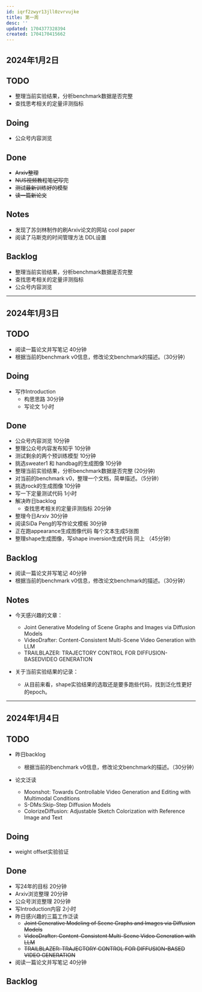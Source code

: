 ```yaml
---
id: iqrf2zwyr13jll0zvrvujke
title: 第一周
desc: ''
updated: 1704377328394
created: 1704170415662
---
```


## 2024年1月2日

## TODO
* 整理当前实验结果，分析benchmark数据是否完整
* 查找思考相关的定量评测指标



## Doing
* 公众号内容浏览


## Done
* ~~Arxiv整理~~
* ~~NUS视频教程笔记写完~~
* ~~测试最新训练好的模型~~
* ~~读一篇新论文~~



## Notes
* 发现了苏剑林制作的刷Arxiv论文的网站 cool paper
* 阅读了马斯克的时间管理方法 DDL设置


## Backlog

* 整理当前实验结果，分析benchmark数据是否完整
* 查找思考相关的定量评测指标
* 公众号内容浏览



---

## 2024年1月3日

## TODO

* 阅读一篇论文并写笔记 40分钟
* 根据当前的benchmark v0信息，修改论文benchmark的描述。（30分钟）

## Doing
* 写作Introduction
  * 构思思路 30分钟
  * 写论文 1小时




## Done 
* 公众号内容浏览 10分钟
* 整理公众号内容发布知乎 10分钟
* 测试剩余的两个预训练模型 10分钟
* 挑选sweater1 和 handbag的生成图像 10分钟
* 整理当前实验结果，分析benchmark数据是否完整 (20分钟)
* 对当前的benchmark v0，整理一个文档，简单描述。（5分钟）
* 挑选rock的生成图像 10分钟
* 写一下定量测试代码 1小时
* 解决昨日backlog
  * 查找思考相关的定量评测指标 20分钟
* 整理今日Arxiv 30分钟
* 阅读SiDa Peng的写作论文模板 30分钟 
* 正在跑appearance生成图像代码 每个文本生成5张图
* 整理shape生成图像，写shape inversion生成代码 同上 （45分钟）


## Backlog
* 阅读一篇论文并写笔记 40分钟
* 根据当前的benchmark v0信息，修改论文benchmark的描述。（30分钟）



## Notes
  * 今天感兴趣的文章：
    *  Joint Generative Modeling of Scene Graphs and Images via Diffusion Models
    *  VideoDrafter: Content-Consistent Multi-Scene Video Generation with LLM
    *  TRAILBLAZER: TRAJECTORY CONTROL FOR DIFFUSION-BASEDVIDEO GENERATION

 * 关于当前实验结果的记录：
   * 从目前来看，shape实验结果的选取还是要多跑些代码，找到泛化性更好的epoch。

--- 

## 2024年1月4日


## TODO

* 昨日backlog
    * 根据当前的benchmark v0信息，修改论文benchmark的描述。（30分钟）
  
* 论文泛读
  * Moonshot: Towards Controllable Video Generation and Editing with Multimodal Conditions
  * S-DMs:Skip-Step Diffusion Models 
  * ColorizeDiffusion: Adjustable Sketch Colorization with Reference Image and Text




## Doing

* weight offset实验验证


## Done
* 写24年的目标 20分钟
* Arxiv浏览整理 20分钟
* 公众号浏览整理 20分钟
* 写Introduction内容 2小时
* 昨日感兴趣的三篇工作泛读
  * ~~Joint Generative Modeling of Scene Graphs and Images via Diffusion Models~~
  *  ~~VideoDrafter: Content-Consistent Multi-Scene Video Generation with LLM~~
  *  ~~TRAILBLAZER: TRAJECTORY CONTROL FOR DIFFUSION-BASED VIDEO GENERATION~~
* 阅读一篇论文并写笔记 40分钟




## Backlog